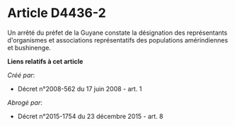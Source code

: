 # Article D4436-2

Un arrêté du préfet de la Guyane constate la désignation des représentants d'organismes et associations représentatifs des
populations amérindiennes et bushinenge.

**Liens relatifs à cet article**

_Créé par_:

  - Décret n°2008-562 du 17 juin 2008 - art. 1

_Abrogé par_:

  - Décret n°2015-1754 du 23 décembre 2015 - art. 8
